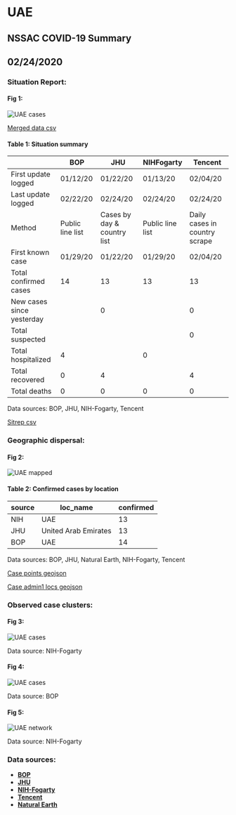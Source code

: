 # UAE
## NSSAC COVID-19 Summary
## 02/24/2020



### Situation Report:
#### Fig 1:
![UAE cases](../merged_histories/UAE_merged_histories.png)

[Merged data csv](https://github.com/SchlittDataSci/SchlittDataSci.github.io/blob/master/data/tables/UAE_merged_daily.csv)

#### Table 1: Situation summary


|                           | BOP              | JHU                         | NIHFogarty       | Tencent                       |
|---------------------------|------------------|-----------------------------|------------------|-------------------------------|
| First update logged       | 01/12/20         | 01/22/20                    | 01/13/20         | 02/04/20                      |
| Last update logged        | 02/22/20         | 02/24/20                    | 02/24/20         | 02/24/20                      |
| Method                    | Public line list | Cases by day & country list | Public line list | Daily cases in country scrape |
| First known case          | 01/29/20         | 01/22/20                    | 01/29/20         | 02/04/20                      |
| Total confirmed cases     | 14               | 13                          | 13               | 13                            |
| New cases since yesterday |                  | 0                           |                  | 0                             |
| Total suspected           |                  |                             |                  | 0                             |
| Total hospitalized        | 4                |                             | 0                |                               |
| Total recovered           | 0                | 4                           |                  | 4                             |
| Total deaths              | 0                | 0                           | 0                | 0                             |

Data sources: BOP, JHU, NIH-Fogarty, Tencent


[Sitrep csv](https://github.com/SchlittDataSci/SchlittDataSci.github.io/blob/master/data/tables/UAE_sitrep.csv)

### Geographic dispersal:
#### Fig 2:
![UAE mapped](../case_locs/UAE_case_locs.png)

#### Table 2: Confirmed cases by location


| source   | loc_name             |   confirmed |
|----------|----------------------|-------------|
| NIH      | UAE                  |          13 |
| JHU      | United Arab Emirates |          13 |
| BOP      | UAE                  |          14 |

Data sources: BOP, JHU, Natural Earth, NIH-Fogarty, Tencent


[Case points geojson](https://github.com/SchlittDataSci/SchlittDataSci.github.io/blob/master/data/shapes/UAE_case_locs.geojson)

[Case admin1 locs geojson](https://github.com/SchlittDataSci/SchlittDataSci.github.io/blob/master/data/shapes/UAE_admin1_locs.geojson)

### Observed case clusters:
#### Fig 3:
![UAE cases](../cluster_analysis/UAE_imported_cases_NIHFogarty.png)



Data source: NIH-Fogarty


#### Fig 4:
![UAE cases](../cluster_analysis/UAE_imported_cases_BOP.png)



Data source: BOP


#### Fig 5:
![UAE network](../autochthonous_networks/UAE_network.png)



Data source: NIH-Fogarty


### Data sources:
* **[BOP](https://github.com/beoutbreakprepared/nCoV2019)**
* **[JHU](https://github.com/CSSEGISandData/COVID-19)** 
* **[NIH-Fogarty](https://docs.google.com/spreadsheets/d/1jS24DjSPVWa4iuxuD4OAXrE3QeI8c9BC1hSlqr-NMiU/edit#gid=1187587451)** 
* **[Tencent](https://news.qq.com/zt2020/page/feiyan.htm)**
* **[Natural Earth](https://www.naturalearthdata.com/forums/forum/natural-earth-map-data/cultural-vectors/admin-1-states-provinces-and-their-boundaries/)**

<!-- Global site tag (gtag.js) - Google Analytics -->
<script async src="https://www.googletagmanager.com/gtag/js?id=UA-158816269-1"></script>
<script>
  window.dataLayer = window.dataLayer || [];
  function gtag(){dataLayer.push(arguments);}
  gtag('js', new Date());

  gtag('config', 'UA-158816269-1');
</script>